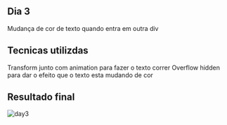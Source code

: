 ## Dia 3
Mudança de cor de texto quando entra em outra div

## Tecnicas utilizdas
Transform junto com animation para fazer o texto correr
Overflow hidden para dar o efeito que o texto esta mudando de cor

## Resultado final
![day3](https://user-images.githubusercontent.com/47106171/92512303-fac0d380-f1e4-11ea-84be-d31a69de8f70.gif)
